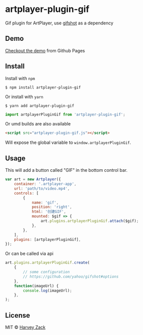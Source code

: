 # artplayer-plugin-gif

Gif plugin for ArtPlayer, use [gifshot](https://github.com/yahoo/gifshot) as a dependency

## Demo

[Checkout the demo](https://artplayer.org/gif/) from Github Pages

## Install

Install with `npm`

```
$ npm install artplayer-plugin-gif
```

Or install with `yarn`

```
$ yarn add artplayer-plugin-gif
```

```js
import artplayerPluginGif from 'artplayer-plugin-gif';
```

Or umd builds are also available

```html
<script src="artplayer-plugin-gif.js"></script>
```

Will expose the global variable to `window.artplayerPluginGif`.

## Usage

This will add a button called "GIF" in the bottom control bar.

```js
var art = new Artplayer({
    container: '.artplayer-app',
    url: 'path/to/video.mp4',
    controls: [
        {
            name: 'gif',
            position: 'right',
            html: '创建GIF',
            mounted: $gif => {
                art.plugins.artplayerPluginGif.attach($gif);
            },
        },
    ],
    plugins: [artplayerPluginGif],
});
```

Or can be called via api

```js
art.plugins.artplayerPluginGif.create(
    {
        // some configuration
        // https://github.com/yahoo/gifshot#options
    },
    function(imageUrl) {
        console.log(imageUrl);
    },
);
```

## License

MIT © [Harvey Zack](https://sleepy.im/)
